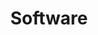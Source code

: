 ---
layout: default
title: Software
description: Software we have released
permalink: /software/
---